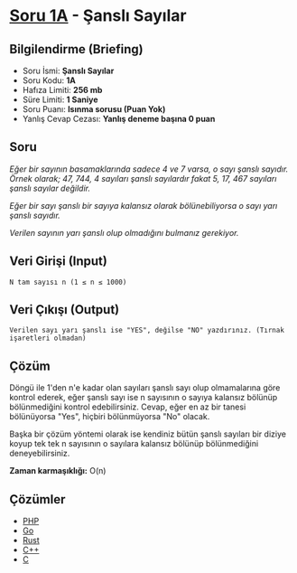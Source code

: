 # [Soru 1A](https://www.programlamasorulari.tk/a-kategorisi/1A) - Şanslı Sayılar

## Bilgilendirme (Briefing)
- Soru İsmi: **Şanslı Sayılar**
- Soru Kodu: **1A**
- Hafıza Limiti: **256 mb**
- Süre Limiti: **1 Saniye**
- Soru Puanı: **Isınma sorusu (Puan Yok)**
- Yanlış Cevap Cezası: **Yanlış deneme başına 0 puan**

## Soru 
*Eğer bir sayının basamaklarında sadece 4 ve 7 varsa, o sayı şanslı sayıdır. 
Örnek olarak; 47, 744, 4 sayıları şanslı sayılardır fakat 5, 17, 467 sayıları 
şanslı sayılar değildir.* 

*Eğer bir sayı şanslı bir sayıya kalansız olarak bölünebiliyorsa o sayı yarı şanslı sayıdır.*

*Verilen sayının yarı şanslı olup olmadığını bulmanız gerekiyor.*

## Veri Girişi (Input)
    N tam sayısı n (1 ≤ n ≤ 1000)
    
## Veri Çıkışı (Output)
    Verilen sayı yarı şanslı ise "YES", değilse "NO" yazdırınız. (Tırnak işaretleri olmadan)
    
## Çözüm
Döngü ile 1'den n'e kadar olan sayıları şanslı sayı olup olmamalarına göre kontrol ederek, eğer şanslı sayı ise n sayısının o sayıya kalansız bölünüp bölünmediğini kontrol edebilirsiniz. Cevap, eğer en az bir tanesi bölünüyorsa "Yes", hiçbiri bölünmüyorsa "No" olacak.

Başka bir çözüm yöntemi olarak ise kendiniz bütün şanslı sayıları bir diziye koyup tek tek n sayısının o sayılara kalansız bölünüp bölünmediğini deneyebilirsiniz.

**Zaman karmaşıklığı:** O(n)

## Çözümler
* [PHP](php_answer.php)
* [Go](go_answer.cpp)
* [Rust](rust_answer.rs)
* [C++](cpp_answer.cpp)
* [C](c_answer.c)
